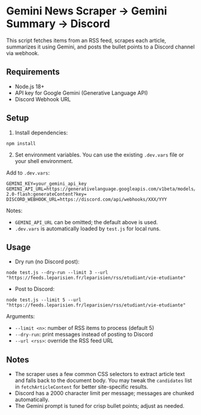 # Gemini News Scraper → Gemini Summary → Discord

This script fetches items from an RSS feed, scrapes each article, summarizes it using Gemini, and posts the bullet points to a Discord channel via webhook.

## Requirements
- Node.js 18+
- API key for Google Gemini (Generative Language API)
- Discord Webhook URL

## Setup
1. Install dependencies:

```pwsh
npm install
```

2. Set environment variables. You can use the existing `.dev.vars` file or your shell environment.

Add to `.dev.vars`:

```
GEMINI_KEY=your_gemini_api_key
GEMINI_API_URL=https://generativelanguage.googleapis.com/v1beta/models/gemini-2.0-flash:generateContent?key=
DISCORD_WEBHOOK_URL=https://discord.com/api/webhooks/XXX/YYY
```

Notes:
- `GEMINI_API_URL` can be omitted; the default above is used.
- `.dev.vars` is automatically loaded by `test.js` for local runs.

## Usage
- Dry run (no Discord post):

```pwsh
node test.js --dry-run --limit 3 --url "https://feeds.leparisien.fr/leparisien/rss/etudiant/vie-etudiante"
```

- Post to Discord:

```pwsh
node test.js --limit 5 --url "https://feeds.leparisien.fr/leparisien/rss/etudiant/vie-etudiante"
```

Arguments:
- `--limit <n>`: number of RSS items to process (default 5)
- `--dry-run`: print messages instead of posting to Discord
- `--url <rss>`: override the RSS feed URL

## Notes
- The scraper uses a few common CSS selectors to extract article text and falls back to the document body. You may tweak the `candidates` list in `fetchArticleContent` for better site-specific results.
- Discord has a 2000 character limit per message; messages are chunked automatically.
- The Gemini prompt is tuned for crisp bullet points; adjust as needed.
